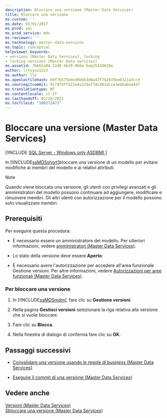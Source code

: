 ```yaml
---
description: Bloccare una versione (Master Data Services)
title: Bloccare una versione
ms.custom: ''
ms.date: 03/01/2017
ms.prod: sql
ms.prod_service: mds
ms.reviewer: ''
ms.technology: master-data-services
ms.topic: conceptual
helpviewer_keywords:
- versions [Master Data Services], locking
- locking versions [Master Data Services]
ms.assetid: 7bb62a84-12d8-4b29-9b6e-6aa25410618e
author: lrtoyou1223
ms.author: lle
ms.openlocfilehash: 69f76575bded0bbb3d8a47f742935be6321a3cc9
ms.sourcegitcommit: 917df4ffd22e4a229af7dc481dcce3ebba0aa4d7
ms.translationtype: MT
ms.contentlocale: it-IT
ms.lasthandoff: 02/10/2021
ms.locfileid: "100272472"
---
```

# <a name="lock-a-version-master-data-services"></a>Bloccare una versione (Master Data Services)

[!INCLUDE [SQL Server - Windows only ASDBMI  ](../includes/applies-to-version/sql-windows-only-asdbmi.md)]

  In [!INCLUDE[ssMDSshort](../includes/ssmdsshort-md.md)]bloccare una versione di un modello per evitare modifiche ai membri del modello e ai relativi attributi.  
  
> [!NOTE]  
>  Quando viene bloccata una versione, gli utenti con privilegi avanzati e gli amministratori del modello possono continuare ad aggiungere, modificare e rimuovere membri. Gli altri utenti con autorizzazione per il modello possono solo visualizzare membri.  
  
## <a name="prerequisites"></a>Prerequisiti  
 Per eseguire questa procedura:  
  
-   È necessario essere un amministratore del modello. Per ulteriori informazioni, vedere [amministratori &#40;Master Data Services&#41;](../master-data-services/administrators-master-data-services.md).  
  
-   Lo stato della versione deve essere **Aperto**.  
  
-   È necessario avere l'autorizzazione per accedere all'area funzionale Gestione versioni. Per altre informazioni, vedere [Autorizzazioni per aree funzionali &#40;Master Data Services&#41;](../master-data-services/functional-area-permissions-master-data-services.md).  
  
### <a name="to-lock-a-version"></a>Per bloccare una versione  
  
1.  In [!INCLUDE[ssMDSmdm](../includes/ssmdsmdm-md.md)], fare clic su **Gestione versioni**.  
  
2.  Nella pagina **Gestisci versioni** selezionare la riga relativa alla versione che si vuole bloccare.  
  
3.  Fare clic su **Blocca**.  
  
4.  Nella finestra di dialogo di conferma fare clic su **OK**.  
  
## <a name="next-steps"></a>Passaggi successivi  
  
-   [Convalidare una versione usando le regole di business &#40;Master Data Services&#41;](../master-data-services/validate-a-version-against-business-rules-master-data-services.md)  
  
-   [Eseguire il commit di una versione &#40;Master Data Services&#41;](../master-data-services/commit-a-version-master-data-services.md)  
  
## <a name="see-also"></a>Vedere anche  
 [Versioni &#40;Master Data Services&#41;](../master-data-services/versions-master-data-services.md)   
 [Sbloccare una versione &#40;Master Data Services&#41;](../master-data-services/unlock-a-version-master-data-services.md)  
  
  
